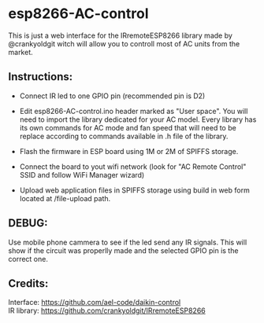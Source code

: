 # esp8266-AC-control
This is just a web interface for the IRremoteESP8266 library made by @crankyoldgit witch will allow you to controll most of AC units from the market.

## Instructions:

 - Connect IR led to one GPIO pin (recommended pin is D2)

 - Edit esp8266-AC-control.ino header marked as "User space". You will need to import the library dedicated for your AC model. Every library has its own commands for AC mode and fan speed that will need to be replace according to commands available in .h file of the library.

 - Flash the firmware in ESP board using 1M or 2M of SPIFFS storage.

 - Connect the board to yout wifi network (look for "AC Remote Control" SSID and follow WiFi Manager wizard)

 - Upload web application files in SPIFFS storage using build in web form located at /file-upload path.

## DEBUG:

Use mobile phone cammera to see if the led send any IR signals. This will show if the circuit was properlly made and the selected GPIO pin is the correct one.


## Credits:

Interface: https://github.com/ael-code/daikin-control  
IR library: https://github.com/crankyoldgit/IRremoteESP8266

